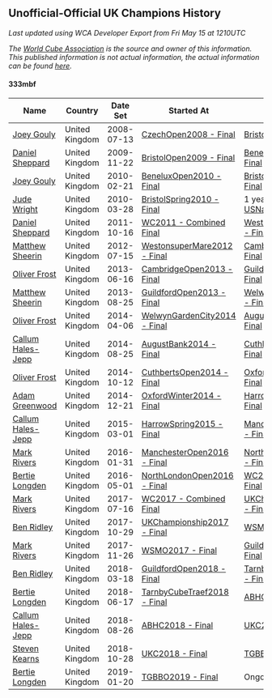 ## Unofficial-Official UK Champions History

*Last updated using WCA Developer Export from Fri May 15 at 1210UTC*

*The [World Cube Association](https://www.worldcubeassociation.org) is the source and owner of this information. This published information is not actual information, the actual information can be found [here](https://www.worldcubeassociation.org/results).*

#### 333mbf

|Name|Country|Date Set|Started At|Ended At|Days Held|  
|--|--|--|--|--|--|  
|[Joey Gouly](https://www.worldcubeassociation.org/persons/2007GOUL01)|United Kingdom|2008-07-13|[CzechOpen2008 - Final](https://www.worldcubeassociation.org/competitions/CzechOpen2008/results/all#e333mbf_f)|[BristolOpen2009 - Final](https://www.worldcubeassociation.org/competitions/BristolOpen2009/results/all#e333mbf_f)|497|  
|[Daniel Sheppard](https://www.worldcubeassociation.org/persons/2009SHEP01)|United Kingdom|2009-11-22|[BristolOpen2009 - Final](https://www.worldcubeassociation.org/competitions/BristolOpen2009/results/all#e333mbf_f)|[BeneluxOpen2010 - Final](https://www.worldcubeassociation.org/competitions/BeneluxOpen2010/results/all#e333mbf_f)|91|  
|[Joey Gouly](https://www.worldcubeassociation.org/persons/2007GOUL01)|United Kingdom|2010-02-21|[BeneluxOpen2010 - Final](https://www.worldcubeassociation.org/competitions/BeneluxOpen2010/results/all#e333mbf_f)|[BristolSpring2010 - Final](https://www.worldcubeassociation.org/competitions/BristolSpring2010/results/all#e333mbf_f)|35|  
|[Jude Wright](https://www.worldcubeassociation.org/persons/2008WRIG02)|United Kingdom|2010-03-28|[BristolSpring2010 - Final](https://www.worldcubeassociation.org/competitions/BristolSpring2010/results/all#e333mbf_f)|1 year after [USNationals2010](https://www.worldcubeassociation.org/competitions/USNationals2010/results/all#e333mbf_f)|498|  
|[Daniel Sheppard](https://www.worldcubeassociation.org/persons/2009SHEP01)|United Kingdom|2011-10-16|[WC2011 - Combined Final](https://www.worldcubeassociation.org/competitions/WC2011/results/all#e333mbf_c)|[WestonsuperMare2012 - Final](https://www.worldcubeassociation.org/competitions/WestonsuperMare2012/results/all#e333mbf_f)|273|  
|[Matthew Sheerin](https://www.worldcubeassociation.org/persons/2009SHEE01)|United Kingdom|2012-07-15|[WestonsuperMare2012 - Final](https://www.worldcubeassociation.org/competitions/WestonsuperMare2012/results/all#e333mbf_f)|[CambridgeOpen2013 - Final](https://www.worldcubeassociation.org/competitions/CambridgeOpen2013/results/all#e333mbf_f)|336|  
|[Oliver Frost](https://www.worldcubeassociation.org/persons/2012FROS01)|United Kingdom|2013-06-16|[CambridgeOpen2013 - Final](https://www.worldcubeassociation.org/competitions/CambridgeOpen2013/results/all#e333mbf_f)|[GuildfordOpen2013 - Final](https://www.worldcubeassociation.org/competitions/GuildfordOpen2013/results/all#e333mbf_f)|70|  
|[Matthew Sheerin](https://www.worldcubeassociation.org/persons/2009SHEE01)|United Kingdom|2013-08-25|[GuildfordOpen2013 - Final](https://www.worldcubeassociation.org/competitions/GuildfordOpen2013/results/all#e333mbf_f)|[WelwynGardenCity2014 - Final](https://www.worldcubeassociation.org/competitions/WelwynGardenCity2014/results/all#e333mbf_f)|224|  
|[Oliver Frost](https://www.worldcubeassociation.org/persons/2012FROS01)|United Kingdom|2014-04-06|[WelwynGardenCity2014 - Final](https://www.worldcubeassociation.org/competitions/WelwynGardenCity2014/results/all#e333mbf_f)|[AugustBank2014 - Final](https://www.worldcubeassociation.org/competitions/AugustBank2014/results/all#e333mbf_f)|141|  
|[Callum Hales-Jepp](https://www.worldcubeassociation.org/persons/2012HALE01)|United Kingdom|2014-08-25|[AugustBank2014 - Final](https://www.worldcubeassociation.org/competitions/AugustBank2014/results/all#e333mbf_f)|[CuthbertsOpen2014 - Final](https://www.worldcubeassociation.org/competitions/CuthbertsOpen2014/results/all#e333mbf_f)|48|  
|[Oliver Frost](https://www.worldcubeassociation.org/persons/2012FROS01)|United Kingdom|2014-10-12|[CuthbertsOpen2014 - Final](https://www.worldcubeassociation.org/competitions/CuthbertsOpen2014/results/all#e333mbf_f)|[OxfordWinter2014 - Final](https://www.worldcubeassociation.org/competitions/OxfordWinter2014/results/all#e333mbf_f)|70|  
|[Adam Greenwood](https://www.worldcubeassociation.org/persons/2011GREE03)|United Kingdom|2014-12-21|[OxfordWinter2014 - Final](https://www.worldcubeassociation.org/competitions/OxfordWinter2014/results/all#e333mbf_f)|[HarrowSpring2015 - Final](https://www.worldcubeassociation.org/competitions/HarrowSpring2015/results/all#e333mbf_f)|70|  
|[Callum Hales-Jepp](https://www.worldcubeassociation.org/persons/2012HALE01)|United Kingdom|2015-03-01|[HarrowSpring2015 - Final](https://www.worldcubeassociation.org/competitions/HarrowSpring2015/results/all#e333mbf_f)|[ManchesterOpen2016 - Final](https://www.worldcubeassociation.org/competitions/ManchesterOpen2016/results/all#e333mbf_f)|336|  
|[Mark Rivers](https://www.worldcubeassociation.org/persons/2015RIVE05)|United Kingdom|2016-01-31|[ManchesterOpen2016 - Final](https://www.worldcubeassociation.org/competitions/ManchesterOpen2016/results/all#e333mbf_f)|[NorthLondonOpen2016 - Final](https://www.worldcubeassociation.org/competitions/NorthLondonOpen2016/results/all#e333mbf_f)|91|  
|[Bertie Longden](https://www.worldcubeassociation.org/persons/2014LONG06)|United Kingdom|2016-05-01|[NorthLondonOpen2016 - Final](https://www.worldcubeassociation.org/competitions/NorthLondonOpen2016/results/all#e333mbf_f)|[WC2017 - Combined Final](https://www.worldcubeassociation.org/competitions/WC2017/results/all#e333mbf_c)|441|  
|[Mark Rivers](https://www.worldcubeassociation.org/persons/2015RIVE05)|United Kingdom|2017-07-16|[WC2017 - Combined Final](https://www.worldcubeassociation.org/competitions/WC2017/results/all#e333mbf_c)|[UKChampionship2017 - Final](https://www.worldcubeassociation.org/competitions/UKChampionship2017/results/all#e333mbf_f)|105|  
|[Ben Ridley](https://www.worldcubeassociation.org/persons/2016RIDL01)|United Kingdom|2017-10-29|[UKChampionship2017 - Final](https://www.worldcubeassociation.org/competitions/UKChampionship2017/results/all#e333mbf_f)|[WSMO2017 - Final](https://www.worldcubeassociation.org/competitions/WSMO2017/results/all#e333mbf_f)|28|  
|[Mark Rivers](https://www.worldcubeassociation.org/persons/2015RIVE05)|United Kingdom|2017-11-26|[WSMO2017 - Final](https://www.worldcubeassociation.org/competitions/WSMO2017/results/all#e333mbf_f)|[GuildfordOpen2018 - Final](https://www.worldcubeassociation.org/competitions/GuildfordOpen2018/results/all#e333mbf_f)|112|  
|[Ben Ridley](https://www.worldcubeassociation.org/persons/2016RIDL01)|United Kingdom|2018-03-18|[GuildfordOpen2018 - Final](https://www.worldcubeassociation.org/competitions/GuildfordOpen2018/results/all#e333mbf_f)|[TarnbyCubeTraef2018 - Final](https://www.worldcubeassociation.org/competitions/TarnbyCubeTraef2018/results/all#e333mbf_f)|91|  
|[Bertie Longden](https://www.worldcubeassociation.org/persons/2014LONG06)|United Kingdom|2018-06-17|[TarnbyCubeTraef2018 - Final](https://www.worldcubeassociation.org/competitions/TarnbyCubeTraef2018/results/all#e333mbf_f)|[ABHC2018 - Final](https://www.worldcubeassociation.org/competitions/ABHC2018/results/all#e333mbf_f)|70|  
|[Callum Hales-Jepp](https://www.worldcubeassociation.org/persons/2012HALE01)|United Kingdom|2018-08-26|[ABHC2018 - Final](https://www.worldcubeassociation.org/competitions/ABHC2018/results/all#e333mbf_f)|[UKC2018 - Final](https://www.worldcubeassociation.org/competitions/UKC2018/results/all#e333mbf_f)|63|  
|[Steven Kearns](https://www.worldcubeassociation.org/persons/2015KEAR01)|United Kingdom|2018-10-28|[UKC2018 - Final](https://www.worldcubeassociation.org/competitions/UKC2018/results/all#e333mbf_f)|[TGBBO2019 - Final](https://www.worldcubeassociation.org/competitions/TGBBO2019/results/all#e333mbf_f)|84|  
|[Bertie Longden](https://www.worldcubeassociation.org/persons/2014LONG06)|United Kingdom|2019-01-20|[TGBBO2019 - Final](https://www.worldcubeassociation.org/competitions/TGBBO2019/results/all#e333mbf_f)|Ongoing|481|  

